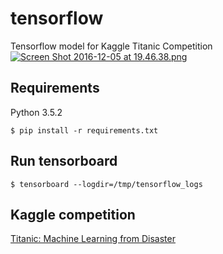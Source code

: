 # tensorflow
Tensorflow model for Kaggle Titanic Competition
[![Screen Shot 2016-12-05 at 19.46.38.png](https://s17.postimg.org/ccj0vyhkf/Screen_Shot_2016_12_05_at_19_46_38.png)](https://postimg.org/image/mmlfv77fv/)
## Requirements
Python 3.5.2
```
$ pip install -r requirements.txt
```
## Run tensorboard
```
$ tensorboard --logdir=/tmp/tensorflow_logs  
```
## Kaggle competition
[Titanic: Machine Learning from Disaster](https://www.kaggle.com/c/titanic)
